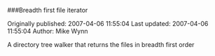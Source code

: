###Breadth first file iterator

Originally published: 2007-04-06 11:55:04
Last updated: 2007-04-06 11:55:04
Author: Mike Wynn

A directory tree walker that returns the files in breadth first order